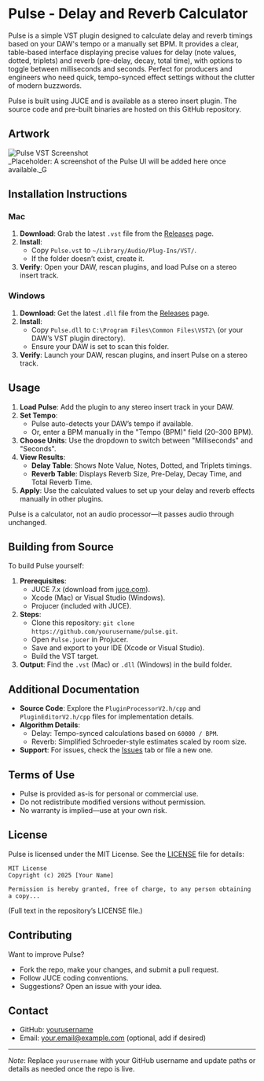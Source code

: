 <!-- @format -->

# Pulse - Delay and Reverb Calculator

Pulse is a simple VST plugin designed to calculate delay and reverb timings based on your DAW's tempo or a manually set BPM. It provides a clear, table-based interface displaying precise values for delay (note values, dotted, triplets) and reverb (pre-delay, decay, total time), with options to toggle between milliseconds and seconds. Perfect for producers and engineers who need quick, tempo-synced effect settings without the clutter of modern buzzwords.

Pulse is built using JUCE and is available as a stereo insert plugin. The source code and pre-built binaries are hosted on this GitHub repository.

## Artwork

![Pulse VST Screenshot](assets/pulse-screenshot.png)  
\_Placeholder: A screenshot of the Pulse UI will be added here once available.\_G

## Installation Instructions

### Mac

1. **Download**: Grab the latest `.vst` file from the [Releases](https://github.com/yourusername/pulse/releases) page.
2. **Install**:
   - Copy `Pulse.vst` to `~/Library/Audio/Plug-Ins/VST/`.
   - If the folder doesn’t exist, create it.
3. **Verify**: Open your DAW, rescan plugins, and load Pulse on a stereo insert track.

### Windows

1. **Download**: Get the latest `.dll` file from the [Releases](https://github.com/yourusername/pulse/releases) page.
2. **Install**:
   - Copy `Pulse.dll` to `C:\Program Files\Common Files\VST2\` (or your DAW’s VST plugin directory).
   - Ensure your DAW is set to scan this folder.
3. **Verify**: Launch your DAW, rescan plugins, and insert Pulse on a stereo track.

## Usage

1. **Load Pulse**: Add the plugin to any stereo insert track in your DAW.
2. **Set Tempo**:
   - Pulse auto-detects your DAW’s tempo if available.
   - Or, enter a BPM manually in the "Tempo (BPM)" field (20–300 BPM).
3. **Choose Units**: Use the dropdown to switch between "Milliseconds" and "Seconds".
4. **View Results**:
   - **Delay Table**: Shows Note Value, Notes, Dotted, and Triplets timings.
   - **Reverb Table**: Displays Reverb Size, Pre-Delay, Decay Time, and Total Reverb Time.
5. **Apply**: Use the calculated values to set up your delay and reverb effects manually in other plugins.

Pulse is a calculator, not an audio processor—it passes audio through unchanged.

## Building from Source

To build Pulse yourself:

1. **Prerequisites**:
   - JUCE 7.x (download from [juce.com](https://juce.com)).
   - Xcode (Mac) or Visual Studio (Windows).
   - Projucer (included with JUCE).
2. **Steps**:
   - Clone this repository: `git clone https://github.com/yourusername/pulse.git`.
   - Open `Pulse.jucer` in Projucer.
   - Save and export to your IDE (Xcode or Visual Studio).
   - Build the VST target.
3. **Output**: Find the `.vst` (Mac) or `.dll` (Windows) in the build folder.

## Additional Documentation

- **Source Code**: Explore the `PluginProcessorV2.h/cpp` and `PluginEditorV2.h/cpp` files for implementation details.
- **Algorithm Details**:
  - Delay: Tempo-synced calculations based on `60000 / BPM`.
  - Reverb: Simplified Schroeder-style estimates scaled by room size.
- **Support**: For issues, check the [Issues](https://github.com/yourusername/pulse/issues) tab or file a new one.

## Terms of Use

- Pulse is provided as-is for personal or commercial use.
- Do not redistribute modified versions without permission.
- No warranty is implied—use at your own risk.

## License

Pulse is licensed under the MIT License. See the [LICENSE](LICENSE) file for details:

```
MIT License
Copyright (c) 2025 [Your Name]

Permission is hereby granted, free of charge, to any person obtaining a copy...
```

(Full text in the repository’s LICENSE file.)

## Contributing

Want to improve Pulse?

- Fork the repo, make your changes, and submit a pull request.
- Follow JUCE coding conventions.
- Suggestions? Open an issue with your idea.

## Contact

- GitHub: [yourusername](https://github.com/yourusername)
- Email: your.email@example.com (optional, add if desired)

---

_Note_: Replace `yourusername` with your GitHub username and update paths or details as needed once the repo is live.
